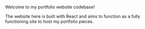Welcome to my portfolio website codebase!

The website here is built with React and aims to function as a fully functioning site to host my portfolio pieces.
